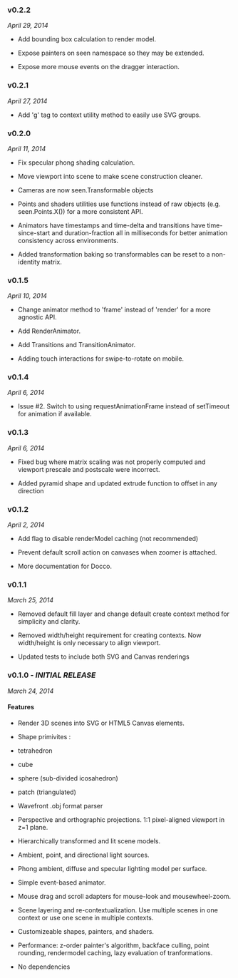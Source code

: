 
### v0.2.2

*April 29, 2014*

+ Add bounding box calculation to render model.

+ Expose painters on seen namespace so they may be extended.

+ Expose more mouse events on the dragger interaction.

### v0.2.1

*April 27, 2014*

+ Add 'g' tag to context utility method to easily use SVG groups.

### v0.2.0

*April 11, 2014*

+ Fix specular phong shading calculation.

+ Move viewport into scene to make scene construction cleaner.

+ Cameras are now seen.Transformable objects

+ Points and shaders utilities use functions instead of raw objects (e.g. seen.Points.X()) for a more consistent API.

+ Animators have timestamps and time-delta and transitions have time-since-start and duration-fraction all in milliseconds for better animation consistency across environments.

+ Added transformation baking so transformables can be reset to a non-identity matrix.

### v0.1.5

*April 10, 2014*

+ Change animator method to 'frame' instead of 'render' for a more agnostic API.

+ Add RenderAnimator.

+ Add Transitions and TransitionAnimator.

+ Adding touch interactions for swipe-to-rotate on mobile.

### v0.1.4

*April 6, 2014*

+ Issue #2. Switch to using requestAnimationFrame instead of setTimeout for animation if available.

### v0.1.3

*April 6, 2014*

+ Fixed bug where matrix scaling was not properly computed and viewport prescale and postscale were incorrect.

+ Added pyramid shape and updated extrude function to offset in any direction

### v0.1.2

*April 2, 2014*

+ Add flag to disable renderModel caching (not recommended)

+ Prevent default scroll action on canvases when zoomer is attached.

+ More documentation for Docco.

### v0.1.1

*March 25, 2014*

+ Removed default fill layer and change default create context method for simplicity and clarity.

+ Removed width/height requirement for creating contexts. Now width/height is only necessary to align viewport.

+ Updated tests to include both SVG and Canvas renderings

### v0.1.0 - *INITIAL RELEASE*

*March 24, 2014*

#### Features

+ Render 3D scenes into SVG or HTML5 Canvas elements.

+ Shape primivites :
 + tetrahedron
 + cube
 + sphere (sub-divided icosahedron)
 + patch (triangulated)
 + Wavefront .obj format parser

+ Perspective and orthographic projections. 1:1 pixel-aligned viewport in z=1 plane.

+ Hierarchically transformed and lit scene models.

+ Ambient, point, and directional light sources.

+ Phong ambient, diffuse and specular lighting model per surface.

+ Simple event-based animator.

+ Mouse drag and scroll adapters for mouse-look and mousewheel-zoom.

+ Scene layering and re-contextualization. Use multiple scenes in one context or use one scene in multiple contexts.

+ Customizeable shapes, painters, and shaders.

+ Performance: z-order painter's algorithm, backface culling, point rounding, rendermodel caching, lazy evaluation of tranformations.

+ No dependencies
